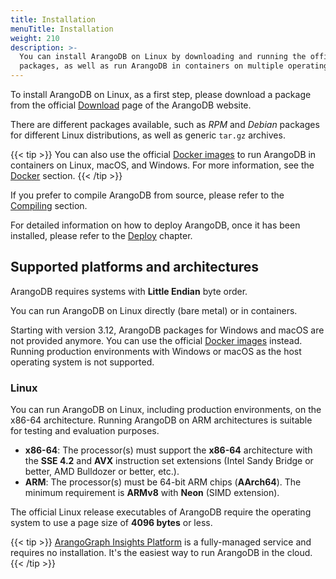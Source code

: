 ```yaml
---
title: Installation
menuTitle: Installation
weight: 210
description: >-
  You can install ArangoDB on Linux by downloading and running the official
  packages, as well as run ArangoDB in containers on multiple operating systems
---
```

To install ArangoDB on Linux, as a first step, please download a package from
the official [Download](https://www.arangodb.com/download) page of the ArangoDB
website.

There are different packages available, such as _RPM_ and _Debian_ packages for
different Linux distributions, as well as generic `tar.gz` archives.

{{< tip >}}
You can also use the official [Docker images](https://hub.docker.com/_/arangodb/)
to run ArangoDB in containers on Linux, macOS, and Windows. For more information,
see the [Docker](docker.md) section.
{{< /tip >}}

If you prefer to compile ArangoDB from source, please refer to the [Compiling](compiling/_index.md)
section.

For detailed information on how to deploy ArangoDB, once it has been installed,
please refer to the [Deploy](../../deploy/_index.md) chapter.

## Supported platforms and architectures

ArangoDB requires systems with **Little Endian** byte order.

You can run ArangoDB on Linux directly (bare metal) or in containers.

Starting with version 3.12, ArangoDB packages for Windows and macOS are not provided
anymore. You can use the official [Docker images](https://hub.docker.com/_/arangodb/)
instead. Running production environments with Windows or macOS as the host
operating system is not supported.

### Linux

You can run ArangoDB on Linux, including production environments, on the
x86-64 architecture. Running ArangoDB on ARM architectures is suitable for
testing and evaluation purposes.

- **x86-64**: The processor(s) must support the **x86-64** architecture with the
  **SSE 4.2** and **AVX** instruction set extensions (Intel Sandy Bridge or better,
  AMD Bulldozer or better, etc.).
- **ARM**: The processor(s) must be 64-bit ARM chips (**AArch64**). The minimum
  requirement is **ARMv8** with **Neon** (SIMD extension).

The official Linux release executables of ArangoDB require the operating system
to use a page size of **4096 bytes** or less.

{{< tip >}}
[ArangoGraph Insights Platform](https://dashboard.arangodb.cloud/home?utm_source=docs&utm_medium=cluster_pages&utm_campaign=docs_traffic)
is a fully-managed service and requires no installation. It's the easiest way
to run ArangoDB in the cloud.
{{< /tip >}}

